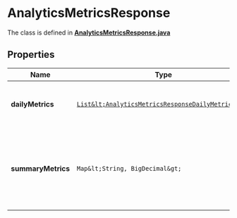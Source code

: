 

# AnalyticsMetricsResponse

The class is defined in **[AnalyticsMetricsResponse.java](../../src/main/java/org/openapitools/model/AnalyticsMetricsResponse.java)**

## Properties

Name | Type | Description | Notes
------------ | ------------- | ------------- | -------------
**dailyMetrics** | [`List&lt;AnalyticsMetricsResponseDailyMetrics&gt;`](AnalyticsMetricsResponseDailyMetrics.md) | Array with the requested daily metric records |  [optional property]
**summaryMetrics** | `Map&lt;String, BigDecimal&gt;` | The metric name and value over the requested period for each requested metric |  [optional property]




